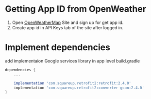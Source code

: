 # Getting App ID from OpenWeather
1. Open [OpenWeatherMap](https://openweathermap.org/api) Site and sign up for get app id.
2. Create app id in API Keys tab of the site after logged in.

# Implement dependencies
add implementaion Google services library in app level build.gradle
```gradle
dependencies {
    ...

    implementation 'com.squareup.retrofit2:retrofit:2.4.0'
    implementation 'com.squareup.retrofit2:converter-gson:2.4.0'
}
```
